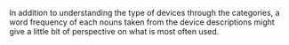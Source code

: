 In addition to understanding the type of devices through the categories, a word frequency of each nouns taken from the device descriptions might give a little bit of perspective on what is most often used. 
